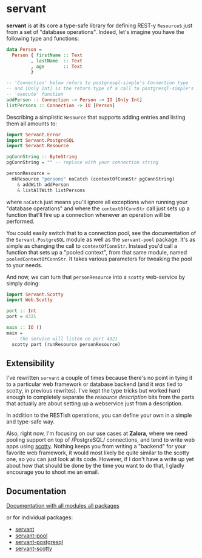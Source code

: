 servant
=======

**servant** is at its core a type-safe library for defining
REST-y `Resource`s just from a set of "database operations". Indeed, let's imagine you have the following type and functions:

``` haskell
data Person =
  Person { firstName :: Text
         , lastName  :: Text
         , age       :: Text
         }

-- 'Connection' below refers to postgresql-simple's Connection type
-- and [Only Int] is the return type of a call to postgresql-simple's
-- 'execute' function
addPerson :: Connection -> Person -> IO [Only Int]
listPersons :: Connection -> IO [Person]
```

Describing a simplistic `Resource` that supports adding entries
and listing them all amounts to:

``` haskell
import Servant.Error
import Servant.PostgreSQL
import Servant.Resource

pgConnString :: ByteString
pgConnString = "" -- replace with your connection string

personResource =
  mkResource "persons" noCatch (contextOfConnStr pgConnString)
    & addWith addPerson
    & listAllWith listPersons
```

where `noCatch` just means you'll ignore all exceptions when running your "database operations" and where the `contextOfConnStr` call just sets up a function that'll fire up a connection whenever an operation will be performed.

You could easily switch that to a connection pool, see the documentation of the `Servant.PostgreSQL` module as well as the `servant-pool` package. It's as simple as changing the call to `contextOfConnStr`. Instead you'd call a function that sets up a "pooled context", from that same module, named `pooledContextOfConnStr`. It takes various parameters for tweaking the pool to your needs.

And now, we can turn that `personResource` into a `scotty` web-service by simply doing:

``` haskell
import Servant.Scotty
import Web.Scotty

port :: Int
port = 4321

main :: IO ()
main =
  -- the service will listen on port 4321
  scotty port (runResource personResource)
```

## Extensibility

I've rewritten `servant` a couple of times because there's no point
in tying it to a particular web framework or database backend (and it *was* tied to scotty, in previous rewrites). I've
kept the type tricks but worked hard enough to completely separate
the *resource description* bits from the parts that actually are about
setting up a webservice just from a description. 

In addition to the RESTish operations, you can define your own in a simple
and type-safe way.

Also, right now, I'm focusing on our use cases at **Zalora**, where we need
pooling support on top of /PostgreSQL/ connections, and tend to write web apps using [scotty](http://hackage.haskell.org/package/scotty). Nothing keeps you from writing a "backend" for your favorite web framework, it would most likely be quite similar to the scotty one, so you can just look at its code. However, if I don't have a write up yet about how that should be done by the time you want to do that, I gladly encourage you to shoot me an email.

## Documentation

[Documentation with all modules all packages](http://alpmestan.com/servant/)

or for individual packages:

- [servant](http://alpmestan.com/servant/servant/)
- [servant-pool](http://alpmestan.com/servant/servant-pool/)
- [servant-postgresql](http://alpmestan.com/servant/servant-postgresql/)
- [servant-scotty](http://alpmestan.com/servant/servant-scotty/)
